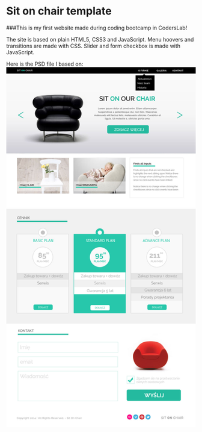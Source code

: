 # Sit on chair template

###This is my first website made during coding bootcamp in CodersLab!

The site is based on plain HTML5, CSS3 and JavaScript.
Menu hoovers and transitions are made with CSS.
Slider and form checkbox is made with JavaScript.

Here is the PSD file I based on:
![PSD Template](/images/warsztat.jpg)